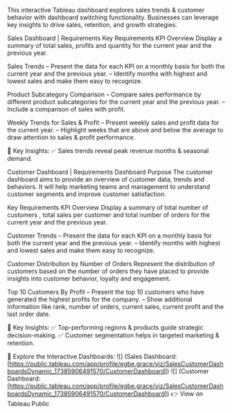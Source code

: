 This interactive Tableau dashboard explores sales trends & customer behavior with dashboard switching functionality. Businesses can leverage key insights to drive sales, retention, and growth strategies.

Sales Dashboard | Requirements
Key Requirements
KPI Overview
Display a summary of total sales, profits and quantity for the current year and the previous year.

Sales Trends
– Present the data for each KPI on a monthly basis for both the current year and the previous year.
– Identify months with highest and lowest sales and make them easy to recognize.

Product Subcategory Comparison
– Compare sales performance by different product subcategories for the current year and the previous year.
– Include a comparison of sales with profit.

Weekly Trends for Sales & Profit
– Present weekly sales and profit data for the current year.
– Highlight weeks that are above and below the average to draw attention to sales & profit performance.

📌 Key Insights:
✅ Sales trends reveal peak revenue months & seasonal demand.

Customer Dashboard | Requirements
Dashboard Purpose
The customer dashboard aims to provide an overview of customer data, trends and behaviors. It will help marketing teams and management to understand customer segments and improve customer satisfaction.

Key Requirements KPI Overview
Display a summary of total number of customers , total sales per customer and total number of orders for the current year and the previous year.

Customer Trends
– Present the data for each KPI on a monthly basis for both the current year and the previous year.
– Identify months with highest and lowest sales and make them easy to recognize.

Customer Distribution by Number of Orders
Represent the distribution of customers based on the number of orders they have placed to provide insights into customer behavior, loyalty and engagement.

Top 10 Customers By Profit
– Present the top 10 customers who have generated the highest profits for the company.
– Show additional information like rank, number of orders, current sales, current profit and the last order date.

📌 Key Insights:
✅ Top-performing regions & products guide strategic decision-making.
✅ Customer segmentation helps in targeted marketing & retention.

🔗 Explore the Interactive Dashboards:
![] (Sales Dashboard:[https://public.tableau.com/app/profile/egbe.grace/viz/SalesCustomerDashboardsDynamic_17385906491570/CustomerDashboard])
![] (Customer Dashboard: [https://public.tableau.com/app/profile/egbe.grace/viz/SalesCustomerDashboardsDynamic_17385906491570/CustomerDashboard])
👉 View on Tableau Public